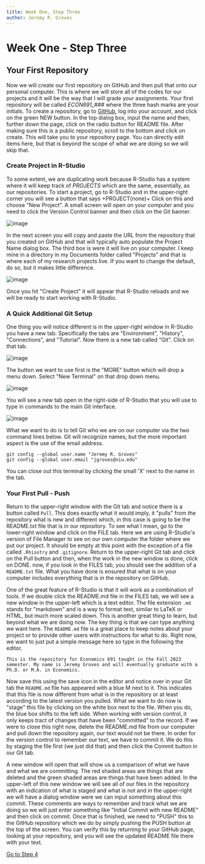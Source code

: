 ```yaml
---
title: Week One, Step Three
author: Jeremy R. Groves
---
```


# Week One - Step Three
## Your First Repository

Now we will create our first repository on GitHub and then pull that onto our personal computer. This is where we will store all of the codes for our projects and it will be the way that I will grade your assignments. Your first repository will be called *ECON691_###* where the three hash marks are your initials. To create a repository, go to [GitHub](www.github.com), log into your account, and click on the green NEW button. In the top dialog box, input the name and then, further down the page, click on the radio button for README file. After making sure this is a public repository, scroll to the bottom and click on create. This will take you to your repository page. You can directly edit items here, but that is beyond the scope of what we are doing so we will skip that. 

### Create Project in R-Studio

To some extent, we are duplicating work because R-Studio has a system where it will keep track of *PROJECTS* which are the same, essentially, as our repositories. To start a project, go to R-Studio and in the upper-right corner you will see a button that says +PROJECT(none)+ Click on this and choose "New Project". A small screen will open on your computer and you need to click the Version Control banner and then click on the Git banner.  

![image](https://github.com/jrgroves/ECON691/assets/52717006/64332c4b-b877-40b7-bc5b-a5c91569ecc3)  

In the next screen you will copy and paste the URL from the repository that you created on GitHub and that will typically auto populate the Project Name dialog box. The third box is were it will live on your computer. I keep mine in a directory in my Documents folder called "Projects" and that is where each of my research projects live. If you want to change the default, do so, but it makes little difference.  

![image](https://github.com/jrgroves/ECON691/assets/52717006/6a2e5628-6035-4016-9ab1-997a0459726a)  

Once you hit "Create Project" it will appear that R-Studio reloads and we will be ready to start working with R-Studio.  

### A Quick Additional Git Setup

One thing you will notice different is in the upper-right window in R-Studio you have a new tab. Specifically the tabs are "Environment", "History", "Connections", and "Tutorial". Now there is a new tab called "Git". Click on that tab.  

![image](https://github.com/jrgroves/ECON691/assets/52717006/b5a48908-8a66-4075-b261-cae64add552d)  

The button we want to use first is the "MORE" button which will drop a menu down. Select "New Terminal" on that drop down menu.  

![image](https://github.com/jrgroves/ECON691/assets/52717006/57778b3e-eae4-412a-86a9-840459593640)  

You will see a new tab open in the right-side of R-Studio that you will use to type in commands to the main Git interface.  

![image](https://github.com/jrgroves/ECON691/assets/52717006/77557241-2543-43cf-93cd-89083ace16f7)  

What we want to do is to tell Git who we are on our computer via the two command lines below. Git will recognize names, but the more important aspect is the use of the email address.  

```Git
git config --global user.name "Jeremy R. Groves"
git config --global user.email "jgroves@niu.edu"
```

You can close out this terminal by clicking the small 'X' next to the name in the tab.

### Your First Pull - Push
Return to the upper-right window with the Git tab and notice there is a button called `Pull`. This does exactly what it would imply, it "pulls" from the repository what is new and different which, in this case is going to be the README.txt file that is in our repository. To see what I mean, go to the lower-right window and click on the FILE tab. Here we are using R-Studio's version of File Manager to see on our own computer the folder where we put our project. It should be empty at this point with the exception of a file called `.Rhisotry` and `.gitignore`. Return to the upper-right Git tab and click on the Pull button and then, when the work in the new window is done, click on DONE. now, if you look in the FILES tab, you should see the addition of a `README.txt` file. What you have done is ensured that what is on your computer includes everything that is in the repository on GitHub.  

One of the great feature of R-Studio is that it will work as a combination of tools. If we double click the README.md file in the FILES tab, we will see a new window in the upper-left which is a text editor. The file extension `.md` stands for "markdown" and is a way to format text, similar to LaTeX or HTML, but much more scaled down. This is another great thing to learn, but beyond what we are doing now. The key thing is that we can type anything we want here. The `README.md` file is a great place to keep notes about your project or to provide other users with instructions for what to do. Right now, we want to just put a simple message here so type in the following the editor.

```
This is the repository for Economics 691 taught in the Fall 2023 semester. My name is Jeremy Groves and will eventually graduate with a Ph.D. or M.A. in Economics.
```

Now save this using the save icon in the editor and notice over in your Git tab the `README.md` file has appeared with a blue M next to it. This indicates that this file is now different from what is in the repository or at least according to the latest version you pulled. What we want to do now is "stage" this file by clicking on the white box next to the file. When you do, the blue box shifts to the left side. When working with version control, it only keeps tract of changes that have been "committed" to the record. If we were to close this right now, delete the README.md file from our computer and pull down the repository again, our text would not be there. In order for the version control to remember our text, we have to commit it. We do this by staging the file first (we just did that) and then click the Commit button in our Git tab.  

A new window will open that will show us a comparison of what we have and what we are committing. The red shaded areas are things that are deleted and the green shaded areas are things that have been added. In the upper-left of this new window we will see all of our files in the repository with an indication of what is staged and what is not and in the upper-right we will have a dialog window were we can input something about this commit. These comments are ways to remember and track what we are doing so we will just enter something like "Initial Commit with new README" and then click on commit. Once that is finished, we need to "PUSH" this to the GitHub repository which we do by simply pushing the PUSH button at the top of the screen. You can verify this by returning to your GitHub page, looking at your repository, and you will see the updated README file there with your text.

[Go to Step 4](w1.st4.md)
